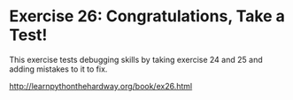 # Exercise 26: Congratulations, Take a Test!

This exercise tests debugging skills by taking exercise 24 and 25 and adding mistakes to it to fix.

http://learnpythonthehardway.org/book/ex26.html
